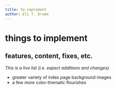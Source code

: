 ```yaml
---
title: to-implement
author: Eli T. Drumm
---
```


# things to implement

## features, content, fixes, etc.

*This is a live list (i.e. expect additions and changes).*


- greater variety of index page background images
- a few more color-thematic flourishes
